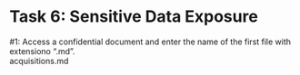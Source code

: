 # Task 6: Sensitive Data Exposure

  
#1: Access a confidential document and enter the name of the first file with extensiono “.md”.  
acquisitions.md

